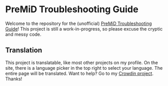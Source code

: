 # PreMiD Troubleshooting Guide

Welcome to the repository for the (unofficial) [PreMiD Troubleshooting Guide]()! This project is still a work-in-progress, so please excuse the cryptic and messy code.

## Translation

This project is translatable, like most other projects on my profile. On the site, there is a language picker in the top right to select your language. The entire page will be translated. Want to help? Go to my [Crowdin project](https://crowdin.com/project/qkeleq10). Thanks!
